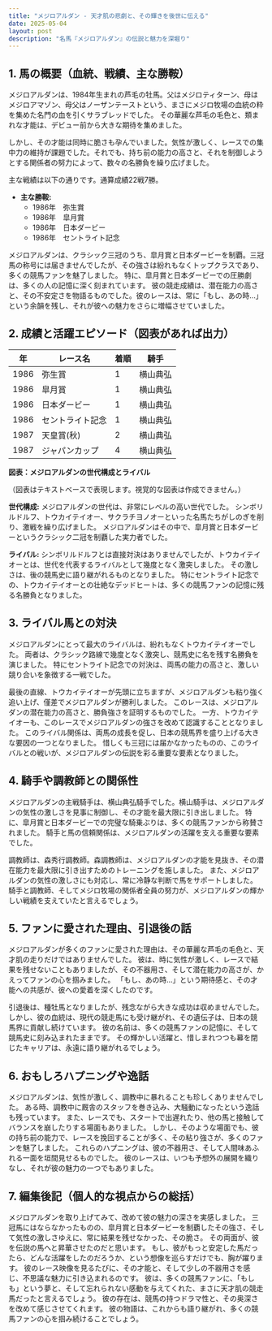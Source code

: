 ```yaml
---
title: "メジロアルダン - 天才肌の悲劇と、その輝きを後世に伝える"
date: 2025-05-04
layout: post
description: "名馬『メジロアルダン』の伝説と魅力を深堀り"
---
```


## 1. 馬の概要（血統、戦績、主な勝鞍）

メジロアルダンは、1984年生まれの芦毛の牡馬。父はメジロティターン、母はメジロアマゾン、母父はノーザンテーストという、まさにメジロ牧場の血統の粋を集めた名門の血を引くサラブレッドでした。  その華麗な芦毛の毛色と、類まれな才能は、デビュー前から大きな期待を集めました。

しかし、その才能は同時に脆さも孕んでいました。気性が激しく、レースでの集中力の維持が課題でした。それでも、持ち前の能力の高さと、それを制御しようとする関係者の努力によって、数々の名勝負を繰り広げました。

主な戦績は以下の通りです。通算成績22戦7勝。

* **主な勝鞍:**
    * 1986年　弥生賞
    * 1986年　皐月賞
    * 1986年　日本ダービー
    * 1986年　セントライト記念


メジロアルダンは、クラシック三冠のうち、皐月賞と日本ダービーを制覇。三冠馬の称号には届きませんでしたが、その強さは紛れもなくトップクラスであり、多くの競馬ファンを魅了しました。  特に、皐月賞と日本ダービーでの圧勝劇は、多くの人の記憶に深く刻まれています。  彼の競走成績は、潜在能力の高さと、その不安定さを物語るものでした。彼のレースは、常に「もし、あの時…」という余韻を残し、それが彼への魅力をさらに増幅させていました。


## 2. 成績と活躍エピソード（図表があれば出力）


| 年 | レース名       | 着順 | 騎手     |
|---|---------------|-----|----------|
| 1986 | 弥生賞         | 1   | 横山典弘 |
| 1986 | 皐月賞         | 1   | 横山典弘 |
| 1986 | 日本ダービー     | 1   | 横山典弘 |
| 1986 | セントライト記念 | 1   | 横山典弘 |
| 1987 | 天皇賞(秋)     | 2   | 横山典弘 |
| 1987 | ジャパンカップ   | 4   | 横山典弘 |


**図表：メジロアルダンの世代構成とライバル**

（図表はテキストベースで表現します。視覚的な図表は作成できません。）

**世代構成:** メジロアルダンの世代は、非常にレベルの高い世代でした。  シンボリルドルフ、トウカイテイオー、サクラチヨノオーといった名馬たちがしのぎを削り、激戦を繰り広げました。  メジロアルダンはその中で、皐月賞と日本ダービーというクラシック二冠を制覇した実力者でした。

**ライバル:**  シンボリルドルフとは直接対決はありませんでしたが、トウカイテイオーとは、世代を代表するライバルとして幾度となく激突しました。  その激しさは、後の競馬史に語り継がれるものとなりました。  特にセントライト記念での、トウカイテイオーとの壮絶なデッドヒートは、多くの競馬ファンの記憶に残る名勝負となりました。


## 3. ライバル馬との対決

メジロアルダンにとって最大のライバルは、紛れもなくトウカイテイオーでした。  両者は、クラシック路線で幾度となく激突し、競馬史に名を残す名勝負を演じました。  特にセントライト記念での対決は、両馬の能力の高さと、激しい競り合いを象徴する一戦でした。

最後の直線、トウカイテイオーが先頭に立ちますが、メジロアルダンも粘り強く追い上げ、僅差でメジロアルダンが勝利しました。  このレースは、メジロアルダンの潜在能力の高さと、勝負強さを証明するものでした。  一方、トウカイテイオーも、このレースでメジロアルダンの強さを改めて認識することとなりました。  このライバル関係は、両馬の成長を促し、日本の競馬界を盛り上げる大きな要因の一つとなりました。  惜しくも三冠には届かなかったものの、このライバルとの戦いが、メジロアルダンの伝説を彩る重要な要素となりました。


## 4. 騎手や調教師との関係性


メジロアルダンの主戦騎手は、横山典弘騎手でした。横山騎手は、メジロアルダンの気性の激しさを見事に制御し、その才能を最大限に引き出しました。  特に、皐月賞と日本ダービーでの完璧な騎乗ぶりは、多くの競馬ファンから称賛されました。  騎手と馬の信頼関係は、メジロアルダンの活躍を支える重要な要素でした。

調教師は、森秀行調教師。森調教師は、メジロアルダンの才能を見抜き、その潜在能力を最大限に引き出すためのトレーニングを施しました。  また、メジロアルダンの気性の激しさにも対応し、常に冷静な判断で馬をサポートしました。  騎手と調教師、そしてメジロ牧場の関係者全員の努力が、メジロアルダンの輝かしい戦績を支えていたと言えるでしょう。


## 5. ファンに愛された理由、引退後の話

メジロアルダンが多くのファンに愛された理由は、その華麗な芦毛の毛色と、天才肌の走りだけではありませんでした。  彼は、時に気性が激しく、レースで結果を残せないこともありましたが、その不器用さ、そして潜在能力の高さが、かえってファンの心を掴みました。  「もし、あの時…」という期待感と、その才能への共感が、彼への愛着を深くしたのです。

引退後は、種牡馬となりましたが、残念ながら大きな成功は収めませんでした。 しかし、彼の血統は、現代の競走馬にも受け継がれ、その遺伝子は、日本の競馬界に貢献し続けています。  彼の名前は、多くの競馬ファンの記憶に、そして競馬史に刻み込まれたままです。  その輝かしい活躍と、惜しまれつつも幕を閉じたキャリアは、永遠に語り継がれるでしょう。


## 6. おもしろハプニングや逸話

メジロアルダンは、気性が激しく、調教中に暴れることも珍しくありませんでした。  ある時、調教中に厩舎のスタッフを巻き込み、大騒動になったという逸話も残っています。  また、レースでも、スタートで出遅れたり、他の馬と接触してバランスを崩したりする場面もありました。  しかし、そのような場面でも、彼の持ち前の能力で、レースを挽回することが多く、その粘り強さが、多くのファンを魅了しました。  これらのハプニングは、彼の不器用さ、そして人間味あふれる一面を垣間見せるものでした。  彼のレースは、いつも予想外の展開を織りなし、それが彼の魅力の一つでもありました。


## 7. 編集後記（個人的な視点からの総括）

メジロアルダンを取り上げてみて、改めて彼の魅力の深さを実感しました。  三冠馬にはならなかったものの、皐月賞と日本ダービーを制覇したその強さ、そして気性の激しさゆえに、常に結果を残せなかった、その脆さ。  その両面が、彼を伝説の馬へと昇華させたのだと思います。  もし、彼がもっと安定した馬だったら、どんな活躍をしたのだろうか、という想像を巡らすだけでも、胸が躍ります。  彼のレース映像を見るたびに、その才能と、そして少しの不器用さを感じ、不思議な魅力に引き込まれるのです。  彼は、多くの競馬ファンに、「もしも」という夢と、そして忘れられない感動を与えてくれた、まさに天才肌の競走馬だったと言えるでしょう。  彼の存在は、競馬の持つドラマ性と、その奥深さを改めて感じさせてくれます。  彼の物語は、これからも語り継がれ、多くの競馬ファンの心を掴み続けることでしょう。
